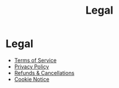 ﻿---
title: Legal
layout: base.njk
permalink: /legal/index.html
---

# Legal

- [Terms of Service](/legal/terms/)
- [Privacy Policy](/legal/privacy/)
- [Refunds & Cancellations](/legal/refunds/)
- [Cookie Notice](/legal/cookies/)
